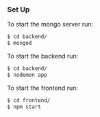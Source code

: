 ### Set Up

To start the mongo server run:
```sh
$ cd backend/
$ mongod
```
To start the backend run:
```sh
$ cd backend/
$ nodemon app
```

To start the frontend run:
```sh
$ cd frontend/
$ npm start
```
